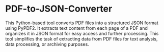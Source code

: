 # PDF-to-JSON-Converter
This Python-based tool converts PDF files into a structured JSON format using PyPDF2. It extracts text content from each page of a PDF and organizes it in JSON format for easy access and further processing. This tool simplifies the task of extracting data from PDF files for text analysis, data processing, or archiving purposes.
